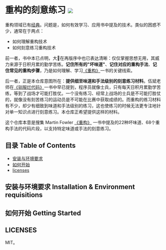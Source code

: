 # 重构的刻意练习 [![][Badges: Travis CI]][Links: Travis CI]

重构领域已有[经典](https://book.douban.com/subject/4262627/)。问题是，如何有效学习、应用书中提及的技术。类似的困惑不少，通常在于两点：

* 如何理解重构技术
* 如何刻意练习重构技术

前一者，书中本已点明，大🐻在再版序中也已表达清晰：仅仅掌握思想无用，其威力来源于日积月累的勤学苦练。**记住所有的"坏味道"**、**记住对应的重构手法**、**记住常见的重构步骤**，乃是如何理解、学习[《重构》](https://book.douban.com/subject/4262627/)一书的关键线索。

后一者，正是本仓库意图所在：**提供细至味道和手法级别的刻意练习材料**。伍斌老师在[《驯服烂代码》](https://book.douban.com/subject/26208707/)一书中早已提到，程序员就像士兵，只有每天日积月累勤学苦练，等到了战场才可能打胜仗。一个没有练习、经常上战场的士兵是不可能打胜仗的，就像没有刻苦练习的运动员是不可能在比赛中获取成绩的。而重构的练习材料有不少，却少有细致到味道和手法级别的练习，这也使练习的时候无法更专注地针对单一知识点进行刻意练习。本仓库正希望提供这样的材料。

这个仓库本意是搜集 Martin Fowler [《重构》](https://book.douban.com/subject/4262627/) 一书中提及的22种坏味道、68个重构手法的代码片段，以支持特定味道或手法的刻意练习。

## 目录 Table of Contents

* [安装与环境要求](#installation-environment-requisitions)
* [如何开始](#getting-started)
* [licenses](#licenses)

## 安装与环境要求 Installation & Environment requisitions

## 如何开始 Getting Started
 
## LICENSES

MIT。


[Badges: Travis CI]: https://travis-ci.org/linesh-simplicity/master-refactor.svg?branch=master
[Links: Travis CI]: https://travis-ci.org/linesh-simplicity/master-refactor